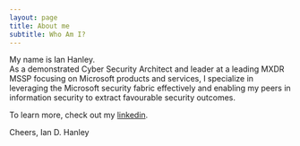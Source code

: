 ```yaml
---
layout: page
title: About me
subtitle: Who Am I?
---
```


My name is Ian Hanley. <br/> As a demonstrated Cyber Security Architect and leader at a leading MXDR MSSP focusing on Microsoft products and services, I specialize in leveraging the Microsoft security fabric effectively and enabling my peers in information security to extract favourable security outcomes.  

To learn more, check out my [linkedin](https://www.linkedin.com/in/ianhanley/).

Cheers,
Ian D. Hanley
